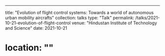 ---
title: "Evolution of flight control systems: Towards a world of autonomous urban mobility aircrafts"
collection: talks
type: "Talk"
permalink: /talks/2021-10-21-evolution-of-flight-control
venue: "Hindustan Institute of Technology and Science"
date: 2021-10-21
# location: ""